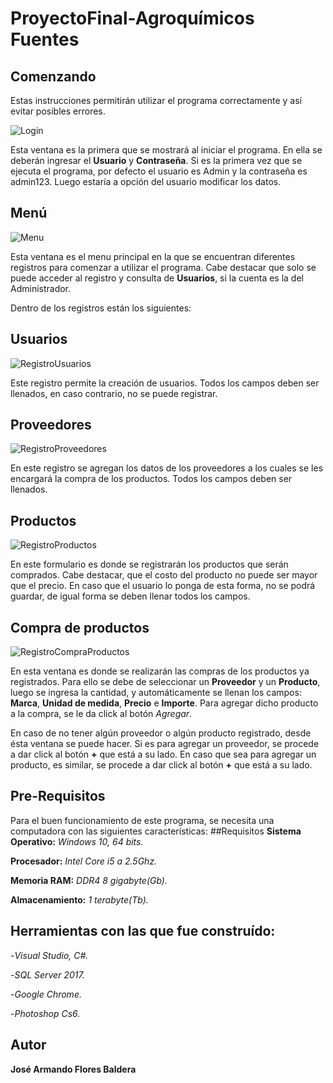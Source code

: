 # ProyectoFinal-Agroquímicos Fuentes
## Comenzando
Estas instrucciones permitirán utilizar el programa correctamente y así evitar posibles errores.

![Login](https://user-images.githubusercontent.com/54611432/69515327-9fa74400-0f24-11ea-8f30-78358a450231.png)

Esta ventana es la primera que se mostrará al iniciar el programa. En ella se deberán ingresar el **Usuario** y **Contraseña**. 
Si es la primera vez que se ejecuta el programa, por defecto el usuario es Admin y la contraseña es admin123. Luego estaría a 
opción del usuario modificar los datos.

## Menú
![Menu](https://user-images.githubusercontent.com/54611432/69515701-cca82680-0f25-11ea-951b-f3d74e3b11f5.png)

Esta ventana es el menu principal en la que se encuentran diferentes registros para comenzar a utilizar el programa. Cabe destacar que
solo se puede acceder al registro y consulta de **Usuarios**, si la cuenta es la del Administrador.

Dentro de los registros están los siguientes:

## Usuarios
![RegistroUsuarios](https://user-images.githubusercontent.com/54611432/69515984-b51d6d80-0f26-11ea-914a-2eda1dd8d27c.png)

Este registro permite la creación de usuarios. Todos los campos deben ser llenados, en caso contrario, no se puede registrar.

## Proveedores
![RegistroProveedores](https://user-images.githubusercontent.com/54611432/69516345-c4e98180-0f27-11ea-9380-c91e94a761f8.png)

En este registro se agregan los datos de los proveedores a los cuales se les encargará la compra de los productos. 
Todos los campos deben ser llenados.

## Productos
![RegistroProductos](https://user-images.githubusercontent.com/54611432/69516262-92d81f80-0f27-11ea-86d5-4c12a09ba24e.png)

En este formulario es donde se registrarán los productos que serán comprados. Cabe destacar, que el costo del producto no puede 
ser mayor que el precio. En caso que el usuario lo ponga de esta forma, no se podrá guardar, de igual forma se deben llenar todos los campos.

## Compra de productos
![RegistroCompraProductos](https://user-images.githubusercontent.com/54611432/69516921-89e84d80-0f29-11ea-91ba-3548f34f0d95.png)

En esta ventana es donde se realizarán las compras de los productos ya registrados. Para ello se debe de seleccionar un **Proveedor**
y un **Producto**, luego se ingresa la cantidad, y automáticamente se llenan los campos: **Marca**, **Unidad de medida**,
**Precio** e **Importe**. Para agregar dicho producto a la compra, se le da click al botón *Agregar*.

En caso de no tener algún proveedor o algún producto registrado, desde ésta ventana se puede hacer. Si es para agregar un proveedor,
se procede a dar click al botón **+** que está a su lado.
En caso que sea para agregar un producto, es similar, se procede a dar click al botón **+** que está a su lado.

## Pre-Requisitos
Para el buen funcionamiento de este programa, se necesita una computadora con las siguientes características:
##Requisitos
**Sistema Operativo:** *Windows 10, 64 bits.*

**Procesador:** *Intel Core i5 a 2.5Ghz.*

**Memoria RAM:** *DDR4 8 gigabyte(Gb).*

**Almacenamiento:** *1 terabyte(Tb).*

## Herramientas con las que fue construído:
-*Visual Studio, C#.*

-*SQL Server 2017.*

-*Google Chrome.*

-*Photoshop Cs6.*

## Autor
**José Armando Flores Baldera**
